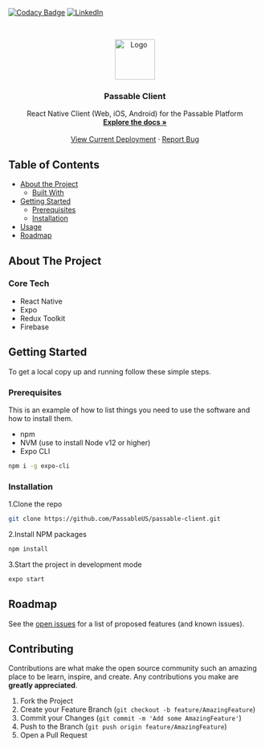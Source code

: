 [![Codacy Badge](https://app.codacy.com/project/badge/Grade/aa5883a465a04bdea446d10b8a3f05db)](https://www.codacy.com/gh/PassableUS/passable-client/dashboard?utm_source=github.com&utm_medium=referral&utm_content=PassableUS/passable-client&utm_campaign=Badge_Grade)
[![LinkedIn][linkedin-shield]][linkedin-url]

<!-- PROJECT LOGO -->
<br />
<p align="center">
  <a href="https://github.com/PassableUS/passable-client">
    <img src="https://cdn.discordapp.com/attachments/759896299695898634/759896772398546944/Color_Wordmark.png" alt="Logo" height="80">
  </a>

  <h3 align="center">Passable Client</h3>

  <p align="center">
    React Native Client (Web, iOS, Android) for the Passable Platform
    <br />
    <a href="https://app.gitbook.com/@josephsemrai/s/passable/"><strong>Explore the docs »</strong></a>
    <br />
    <br />
    <a href="https://app.passable.us">View Current Deployment</a>
    ·
    <a href="https://github.com/PassableUS/passable-client/issues">Report Bug</a>
    <!-- ·
    <a href="https://github.com/PassableUS/passable-client/issues">Request Feature</a> -->
  </p>
</p>

<!-- TABLE OF CONTENTS -->

## Table of Contents

- [About the Project](#about-the-project)
  - [Built With](#built-with)
- [Getting Started](#getting-started)
  - [Prerequisites](#prerequisites)
  - [Installation](#installation)
- [Usage](#usage)
- [Roadmap](#roadmap)

<!-- ABOUT THE PROJECT -->

## About The Project

<!-- [![Product Name Screen Shot][product-screenshot]](https://example.com)

Here's a blank template to get started:
**To avoid retyping too much info. Do a search and replace with your text editor for the following:**
`PassableUS`, `passable-client`, `twitter_handle`, `admin@passable.us` -->

### Core Tech

- React Native
- Expo
- Redux Toolkit
- Firebase

<!-- GETTING STARTED -->

## Getting Started

To get a local copy up and running follow these simple steps.

### Prerequisites

This is an example of how to list things you need to use the software and how to install them.

- npm
- NVM (use to install Node v12 or higher)
- Expo CLI

```sh
npm i -g expo-cli
```

### Installation

1.Clone the repo

```sh
git clone https://github.com/PassableUS/passable-client.git
```

2.Install NPM packages

```sh
npm install
```

3.Start the project in development mode

```sh
expo start
```

<!-- USAGE EXAMPLES -->

<!-- ## Usage

Use this space to show useful examples of how a project can be used. Additional screenshots, code examples and demos work well in this space. You may also link to more resources.

_For more examples, please refer to the [Documentation](https://example.com)_ -->

<!-- ROADMAP -->

## Roadmap

See the [open issues](https://github.com/PassableUS/passable-client/issues) for a list of proposed features (and known issues).

<!-- CONTRIBUTING -->

## Contributing

Contributions are what make the open source community such an amazing place to be learn, inspire, and create. Any contributions you make are **greatly appreciated**.

1. Fork the Project
2. Create your Feature Branch (`git checkout -b feature/AmazingFeature`)
3. Commit your Changes (`git commit -m 'Add some AmazingFeature'`)
4. Push to the Branch (`git push origin feature/AmazingFeature`)
5. Open a Pull Request

<!-- LICENSE -->

<!-- ## License

Distributed under the MIT License. See `LICENSE` for more information. -->

<!-- CONTACT -->

<!-- ## Contact

Your Name - [@twitter_handle](https://twitter.com/twitter_handle) - admin@passable.us

Project Link: [https://github.com/PassableUS/passable-client](https://github.com/PassableUS/passable-client) -->

<!-- ACKNOWLEDGEMENTS -->

<!-- ## Acknowledgements

- []()
- []()
- []() -->

<!-- MARKDOWN LINKS & IMAGES -->
<!-- https://www.markdownguide.org/basic-syntax/#reference-style-links -->

[contributors-shield]: https://img.shields.io/github/contributors/PassableUS/repo.svg?style=flat-square
[contributors-url]: https://github.com/PassableUS/repo/graphs/contributors
[forks-shield]: https://img.shields.io/github/forks/PassableUS/repo.svg?style=flat-square
[forks-url]: https://github.com/PassableUS/repo/network/members
[stars-shield]: https://img.shields.io/github/stars/PassableUS/repo.svg?style=flat-square
[stars-url]: https://github.com/PassableUS/repo/stargazers
[issues-shield]: https://img.shields.io/github/issues/PassableUS/repo.svg?style=flat-square
[issues-url]: https://github.com/PassableUS/repo/issues
[license-shield]: https://img.shields.io/github/license/PassableUS/repo.svg?style=flat-square
[license-url]: https://github.com/PassableUS/repo/blob/master/LICENSE.txt
[linkedin-shield]: https://img.shields.io/badge/-LinkedIn-black.svg?style=flat-square&logo=linkedin&colorB=555
[linkedin-url]: https://www.linkedin.com/company/passable-passes/
[product-screenshot]: images/screenshot.png
